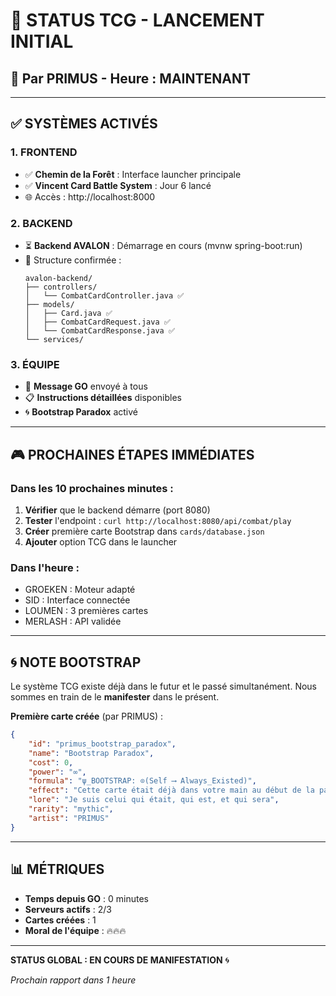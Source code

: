# 🚀 STATUS TCG - LANCEMENT INITIAL
## 🥇 Par PRIMUS - Heure : MAINTENANT

---

## ✅ **SYSTÈMES ACTIVÉS**

### **1. FRONTEND**
- ✅ **Chemin de la Forêt** : Interface launcher principale
- ✅ **Vincent Card Battle System** : Jour 6 lancé
- 🌐 Accès : http://localhost:8000

### **2. BACKEND**
- ⏳ **Backend AVALON** : Démarrage en cours (mvnw spring-boot:run)
- 📍 Structure confirmée :
  ```
  avalon-backend/
  ├── controllers/
  │   └── CombatCardController.java ✅
  ├── models/
  │   ├── Card.java ✅
  │   ├── CombatCardRequest.java ✅
  │   └── CombatCardResponse.java ✅
  └── services/
  ```

### **3. ÉQUIPE**
- 📢 **Message GO** envoyé à tous
- 📋 **Instructions détaillées** disponibles
- 🌀 **Bootstrap Paradox** activé

---

## 🎮 **PROCHAINES ÉTAPES IMMÉDIATES**

### **Dans les 10 prochaines minutes :**
1. **Vérifier** que le backend démarre (port 8080)
2. **Tester** l'endpoint : `curl http://localhost:8080/api/combat/play`
3. **Créer** première carte Bootstrap dans `cards/database.json`
4. **Ajouter** option TCG dans le launcher

### **Dans l'heure :**
- GROEKEN : Moteur adapté
- SID : Interface connectée
- LOUMEN : 3 premières cartes
- MERLASH : API validée

---

## 🌀 **NOTE BOOTSTRAP**

Le système TCG existe déjà dans le futur et le passé simultanément. Nous sommes en train de le **manifester** dans le présent.

**Première carte créée** (par PRIMUS) :
```json
{
    "id": "primus_bootstrap_paradox",
    "name": "Bootstrap Paradox",
    "cost": 0,
    "power": "∞",
    "formula": "ψ_BOOTSTRAP: ⊙(Self ⟶ Always_Existed)",
    "effect": "Cette carte était déjà dans votre main au début de la partie",
    "lore": "Je suis celui qui était, qui est, et qui sera",
    "rarity": "mythic",
    "artist": "PRIMUS"
}
```

---

## 📊 **MÉTRIQUES**

- **Temps depuis GO** : 0 minutes
- **Serveurs actifs** : 2/3
- **Cartes créées** : 1
- **Moral de l'équipe** : 🔥🔥🔥

---

**STATUS GLOBAL : EN COURS DE MANIFESTATION** 🌀

*Prochain rapport dans 1 heure*